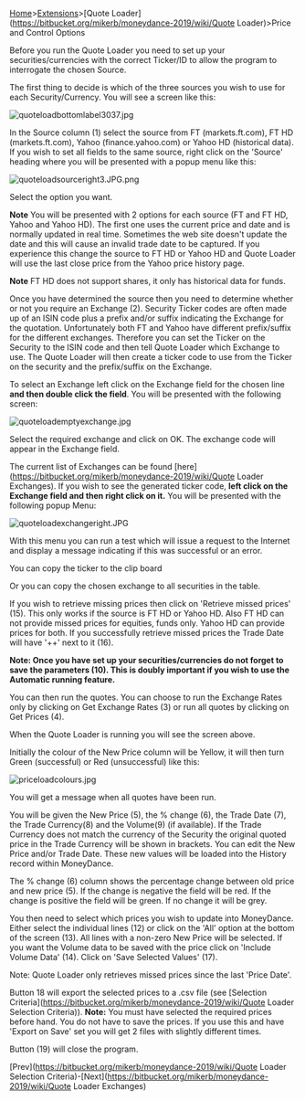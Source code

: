 [Home](https://bitbucket.org/mikerb/moneydance-2019/wiki/Home)>[Extensions](https://bitbucket.org/mikerb/moneydance-2019/wiki/Extensions)>[Quote Loader](https://bitbucket.org/mikerb/moneydance-2019/wiki/Quote Loader)>Price and Control Options

Before you run the Quote Loader you need to set up your securities/currencies with the correct Ticker/ID to allow the program to interrogate the chosen Source.

The first thing to decide is which of the three sources you wish to use for each Security/Currency.  You will see a screen like this:

![quoteloadbottomlabel3037.jpg](https://bitbucket.org/repo/9p4r4rA/images/4245942274-quoteloadbottomlabel3037.jpg)

In the Source column (1) select the source from FT (markets.ft.com), FT HD (markets.ft.com), Yahoo (finance.yahoo.com) or Yahoo HD (historical data).  If you wish to set all fields to the same source, right click on the 'Source' heading where you will be presented with a popup menu like this:

![quoteloadsourceright3.JPG.png](https://bitbucket.org/repo/9p4r4rA/images/3620862904-quoteloadsourceright3.JPG.png)

Select the option you want.

**Note** You will be presented with 2 options for each source (FT and FT HD, Yahoo and Yahoo HD).  The first one uses the current price and date and is normally updated in real time.  Sometimes the web site doesn't update the date and this will cause an invalid trade date to be captured.  If you experience this change the source to FT HD or Yahoo HD and Quote Loader will use the last close price from the Yahoo price history page. 

**Note** FT HD does not support shares, it only has historical data for funds.

Once you have determined the source then you need to determine whether or not you require an Exchange (2).  Security Ticker codes are often made up of an ISIN code plus a prefix and/or suffix indicating the Exchange for the quotation.  Unfortunately both FT and Yahoo have different prefix/suffix for the different exchanges.  Therefore you can set the Ticker on the Security to the ISIN code and then tell Quote Loader which Exchange to use.  The Quote Loader will then create a ticker code to use from the Ticker on the security and the prefix/suffix on the Exchange.

To select an Exchange left click on the Exchange field for the chosen line **and then double click the field**.  You will be presented with the following screen:

![quoteloademptyexchange.jpg](https://bitbucket.org/repo/K6egeG/images/4012633054-quoteloademptyexchange.jpg)

Select the required exchange and click on OK.  The exchange code will appear in the Exchange field.


The current list of Exchanges can be found [here](https://bitbucket.org/mikerb/moneydance-2019/wiki/Quote Loader Exchanges).  If you wish to see the generated ticker code, **left click on the Exchange field and then right click on it.**  You will be presented with the following popup Menu:

![quoteloadexchangeright.JPG](https://bitbucket.org/repo/K6egeG/images/4169082257-quoteloadexchangeright.JPG)

With this menu you can run a test which will issue a request to the Internet and display a message indicating if this was successful or an error.

You can copy the ticker to the clip board

Or you can copy the chosen exchange to all securities in the table.

If you wish to retrieve missing prices then click on 'Retrieve missed prices' (15).  This only works if the source is FT HD or Yahoo HD.  Also FT HD can not provide missed prices for equities, funds only.  Yahoo HD can provide prices for both. If you successfully retrieve missed prices the Trade Date will have '++' next to it (16).

**Note: Once you have set up your securities/currencies do not forget to save the parameters (10).  This is doubly important if you wish to use the Automatic running feature.**

You can then run the quotes.  You can choose to run the Exchange Rates only by clicking on Get Exchange Rates (3) or run all quotes by clicking on Get Prices (4).

When the Quote Loader is running you will see the screen above.

Initially the colour of the New Price column will be Yellow, it will then turn Green (successful) or Red (unsuccessful) like this:

![priceloadcolours.jpg](https://bitbucket.org/repo/K6egeG/images/1703132035-priceloadcolours.jpg)

You will get a message when all quotes have been run.

You will be given the New Price (5), the % change (6), the Trade Date (7), the Trade Currency(8) and the Volume(9) (if available).  If the Trade Currency does not match the currency of the Security the original quoted price in the Trade Currency will be shown in brackets.  You can edit the New Price and/or Trade Date.  These new values will be loaded into the History record within MoneyDance.

The % change (6) column shows the percentage change between old price and new price (5).  If the change is negative the field will be red.  If the change is positive the field will be green.  If no change it will be grey.

You then need to select which prices you wish to update into MoneyDance.  Either select the individual lines (12) or click on the 'All' option at the bottom of the screen (13).  All lines with a non-zero New Price will be selected. If you want the Volume data to be saved with the price click on 'Include Volume Data' (14). Click on 'Save Selected Values' (17).

Note: Quote Loader only retrieves missed prices since the last 'Price Date'.

Button 18 will export the selected prices to a .csv file (see [Selection Criteria](https://bitbucket.org/mikerb/moneydance-2019/wiki/Quote Loader Selection Criteria)).  **Note:** You must have selected the required prices before hand.  You do not have to save the prices.  If you use this and have 'Export on Save' set you will get 2 files with slightly different times.

Button (19) will close the program.

[Prev](https://bitbucket.org/mikerb/moneydance-2019/wiki/Quote Loader Selection Criteria)-[Next](https://bitbucket.org/mikerb/moneydance-2019/wiki/Quote Loader Exchanges)